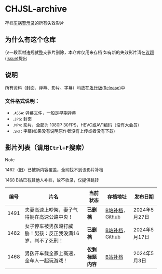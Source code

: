 # CHJSL-archive
存档[车祸警示录](https://space.bilibili.com/539418077)的所有失效影片

## 为什么有这个仓库
仅一段素材违规就整支影片删除，本仓库仅用来存档
如有新的失效影片请在[议题(issue)](https://github.com/TC999/CHJSL-archive/issues)提出

## 说明
所有资料（封面、弹幕、影片、字幕）均放在[发行版(Release)](https://github.com/TC999/CHJSL-archive/releases)中
### 文件格式说明：
- `.ASSA`: 弹幕文件，一般是早期弹幕
- `.JPG`: 封面
- `.MP4`: 影片，全部为 1080P 30FPS，HEVC或AV1编码（没有大会员）
- `.SRT`: 字幕(如果没有说明原作者没有上传或者没有下载)

## 影片列表（请用`Ctrl+F`搜索）
> [!NOTE]
> 1462（旧）已被新内容覆盖，全网找不到该影片补档
>
> 1468 B站已有其他人补档，故不收录，仅提供跳转

|编号|                 片名                     |当前状态|存档地址|发布日期|
|----|-----------------------------------------|--------|---|---------------|
|1491|夫妻高速上吵架，妻子气得躺在高速公路中央！|**已删档**|[B站补档](https://www.bilibili.com/video/BV1sZ421p7P6)，[Github](https://github.com/TC999/CHJSL-archive/releases/tag/v14.91)|2024年5月27日|
|1482|女子停车被男孩殴打威胁！男孩：反正我没满16岁，判不了死刑！|**已删档**|[B站补档](https://www.bilibili.com/video/BV1Sy411b78x)，[Github](https://github.com/TC999/CHJSL-archive/releases/tag/v14.82)|2024年5月17日|
|1468|男孩开车载全家上高速，全车人一起玩游戏！|**仅剩标题内容**|[B站补档](https://www.bilibili.com/video/BV1gn4y1d7kG)|2024年5月3日|
